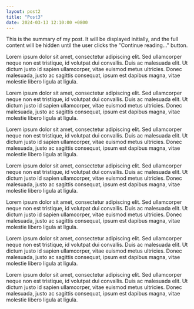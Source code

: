 ```yaml
---
layout: post2
title: "Post3"
date: 2024-03-13 12:10:00 +0800
---
```


This is the summary of my post. It will be displayed initially, and the full content will be hidden until the user clicks the "Continue reading..." button.

<!--more-->

Lorem ipsum dolor sit amet, consectetur adipiscing elit. Sed ullamcorper neque non est tristique, id volutpat dui convallis. Duis ac malesuada elit. Ut dictum justo id sapien ullamcorper, vitae euismod metus ultricies. Donec malesuada, justo ac sagittis consequat, ipsum est dapibus magna, vitae molestie libero ligula at ligula.

Lorem ipsum dolor sit amet, consectetur adipiscing elit. Sed ullamcorper neque non est tristique, id volutpat dui convallis. Duis ac malesuada elit. Ut dictum justo id sapien ullamcorper, vitae euismod metus ultricies. Donec malesuada, justo ac sagittis consequat, ipsum est dapibus magna, vitae molestie libero ligula at ligula.

Lorem ipsum dolor sit amet, consectetur adipiscing elit. Sed ullamcorper neque non est tristique, id volutpat dui convallis. Duis ac malesuada elit. Ut dictum justo id sapien ullamcorper, vitae euismod metus ultricies. Donec malesuada, justo ac sagittis consequat, ipsum est dapibus magna, vitae molestie libero ligula at ligula.

Lorem ipsum dolor sit amet, consectetur adipiscing elit. Sed ullamcorper neque non est tristique, id volutpat dui convallis. Duis ac malesuada elit. Ut dictum justo id sapien ullamcorper, vitae euismod metus ultricies. Donec malesuada, justo ac sagittis consequat, ipsum est dapibus magna, vitae molestie libero ligula at ligula.

Lorem ipsum dolor sit amet, consectetur adipiscing elit. Sed ullamcorper neque non est tristique, id volutpat dui convallis. Duis ac malesuada elit. Ut dictum justo id sapien ullamcorper, vitae euismod metus ultricies. Donec malesuada, justo ac sagittis consequat, ipsum est dapibus magna, vitae molestie libero ligula at ligula.

Lorem ipsum dolor sit amet, consectetur adipiscing elit. Sed ullamcorper neque non est tristique, id volutpat dui convallis. Duis ac malesuada elit. Ut dictum justo id sapien ullamcorper, vitae euismod metus ultricies. Donec malesuada, justo ac sagittis consequat, ipsum est dapibus magna, vitae molestie libero ligula at ligula.

Lorem ipsum dolor sit amet, consectetur adipiscing elit. Sed ullamcorper neque non est tristique, id volutpat dui convallis. Duis ac malesuada elit. Ut dictum justo id sapien ullamcorper, vitae euismod metus ultricies. Donec malesuada, justo ac sagittis consequat, ipsum est dapibus magna, vitae molestie libero ligula at ligula.
